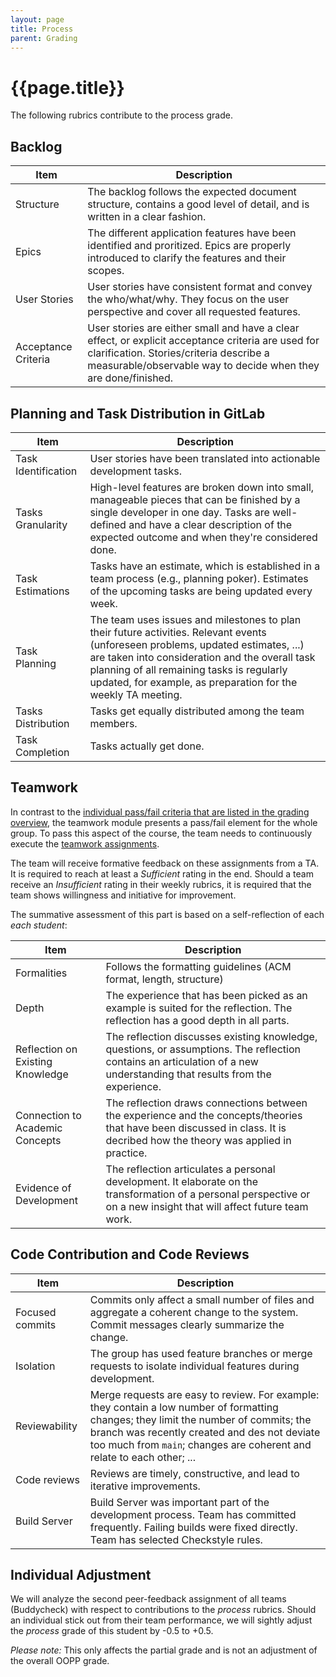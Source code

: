 ```yaml
---
layout: page
title: Process
parent: Grading
---
```


# {{page.title}}

The following rubrics contribute to the process grade.

## Backlog

| Item | Description |
| --- | --- |
| Structure | The backlog follows the expected document structure, contains a good level of detail, and is written in a clear fashion. |
| Epics | The different application features have been identified and proritized. Epics are properly introduced to clarify the features and their scopes. |
| User Stories | User stories have consistent format and convey the who/what/why. They focus on the user perspective and cover all requested features. |
| Acceptance Criteria | User stories are either small and have a clear effect, or explicit acceptance criteria are used for clarification. Stories/criteria describe a measurable/observable way to decide when they are done/finished. |



## Planning and Task Distribution in GitLab

| Item | Description |
| --- | --- |
| Task Identification | User stories have been translated into actionable development tasks. |
| Tasks Granularity | High-level features are broken down into small, manageable pieces that can be finished by a single developer in one day. Tasks are well-defined and have a clear description of the expected outcome and when they're considered done.                                                                |
| Task Estimations | Tasks have an estimate, which is established in a team process (e.g., planning poker). Estimates of the upcoming tasks are being updated every week. |
| Task Planning | The team uses issues and milestones to plan their future activities. Relevant events (unforeseen problems, updated estimates, ...) are taken into consideration and the overall task planning of all remaining tasks is regularly updated, for example, as preparation for the weekly TA meeting. |
| Tasks Distribution | Tasks get equally distributed among the team members. |
| Task Completion | Tasks actually get done. |


 
## Teamwork

In contrast to the [individual pass/fail criteria that are listed in the grading overview]({{site.baseurl}}/grading/#passfail-criteria), the teamwork module presents a pass/fail element for the whole group.
To pass this aspect of the course, the team needs to continuously execute the [teamwork assignments]({{site.baseurl}}/assignments/teamwork).

The team will receive formative feedback on these assignments from a TA.
It is required to reach at least a *Sufficient* rating in the end.
Should a team receive an *Insufficient* rating in their weekly rubrics, it is required that the team shows willingness and initiative for improvement.

The summative assessment of this part is based on a self-reflection of each *each student*:

| Item | Description |
| --- | --- |
| Formalities | Follows the formatting guidelines (ACM format, length, structure) |
| Depth | The experience that has been picked as an example is suited for the reflection. The reflection has a good depth in all parts. |
| Reflection on Existing Knowledge | The reflection discusses existing knowledge, questions, or assumptions. The reflection contains an articulation of a new understanding that results from the experience. |
| Connection to Academic Concepts | The reflection draws connections between the experience and the concepts/theories that have been discussed in class. It is decribed how the theory was applied in practice. |
| Evidence of Development | The reflection articulates a personal development. It elaborate on the transformation of a personal perspective or on a new insight that will affect future team work. |



## Code Contribution and Code Reviews

| Item | Description |
| --- | --- |
| Focused commits | Commits only affect a small number of files and aggregate a coherent change to the system. Commit messages clearly summarize the change.|
| Isolation | The group has used feature branches or merge requests to isolate individual features during development. |
| Reviewability | Merge requests are easy to review. For example: they contain a low number of formatting changes; they limit the number of commits; the branch was recently created and des not deviate too much from `main`; changes are coherent and relate to each other; ... |
| Code reviews | Reviews are timely, constructive, and lead to iterative improvements. |
| Build Server | Build Server was important part of the development process. Team has committed frequently. Failing builds were fixed directly. Team has selected Checkstyle rules. |



## Individual Adjustment

We will analyze the second peer-feedback assignment of all teams (Buddycheck) with respect to contributions to the *process* rubrics.
Should an individual stick out from their team performance, we will sightly adjust the *process* grade of this student by -0.5 to +0.5.

*Please note:* This only affects the partial grade and is not an adjustment of the overall OOPP grade.

